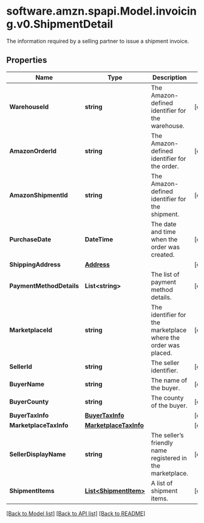 # software.amzn.spapi.Model.invoicing.v0.ShipmentDetail
The information required by a selling partner to issue a shipment invoice.

## Properties

Name | Type | Description | Notes
------------ | ------------- | ------------- | -------------
**WarehouseId** | **string** | The Amazon-defined identifier for the warehouse. | [optional] 
**AmazonOrderId** | **string** | The Amazon-defined identifier for the order. | [optional] 
**AmazonShipmentId** | **string** | The Amazon-defined identifier for the shipment. | [optional] 
**PurchaseDate** | **DateTime** | The date and time when the order was created. | [optional] 
**ShippingAddress** | [**Address**](Address.md) |  | [optional] 
**PaymentMethodDetails** | **List&lt;string&gt;** | The list of payment method details. | [optional] 
**MarketplaceId** | **string** | The identifier for the marketplace where the order was placed. | [optional] 
**SellerId** | **string** | The seller identifier. | [optional] 
**BuyerName** | **string** | The name of the buyer. | [optional] 
**BuyerCounty** | **string** | The county of the buyer. | [optional] 
**BuyerTaxInfo** | [**BuyerTaxInfo**](BuyerTaxInfo.md) |  | [optional] 
**MarketplaceTaxInfo** | [**MarketplaceTaxInfo**](MarketplaceTaxInfo.md) |  | [optional] 
**SellerDisplayName** | **string** | The seller’s friendly name registered in the marketplace. | [optional] 
**ShipmentItems** | [**List&lt;ShipmentItem&gt;**](ShipmentItem.md) | A list of shipment items. | [optional] 

[[Back to Model list]](../README.md#documentation-for-models) [[Back to API list]](../README.md#documentation-for-api-endpoints) [[Back to README]](../README.md)

